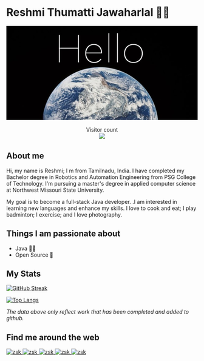 # Reshmi Thumatti Jawaharlal 👩‍💻

![Hello](Hello.jpeg)
<p align="center"> 
  Visitor count<br>
  <img src="https://profile-counter.glitch.me/{Reshmitj}/count.svg" />
</p>

## About me

Hi, my name is Reshmi; I m from Tamilnadu, India. I have completed my Bachelor degree in Robotics and Automation Engineering from PSG College of Technology. I'm pursuing a master's degree in applied computer science at Northwest Missouri State University.

My goal is to become a full-stack Java developer. .I am interested in learning new languages and enhance my skills. I love to cook and eat; I play badminton; I exercise; and I love photography.

## Things I am passionate about

- Java 👩‍💻
- Open Source 🥷

## My Stats

[![GitHub Streak](https://github-readme-streak-stats.herokuapp.com/?user=Reshmitj)](https://git.io/streak-stats)

[![Top Langs](https://github-readme-stats.vercel.app/api/top-langs/?username=Reshmitj)](https://github.com/Reshmitj/github-readme-stats)

*The data above only reflect work that has been completed and added to github.*

## Find me around the web

 <a href="reshmius68@gmail.com" target="_blank">
  <img src="https://img.shields.io/badge/Gmail-D14836?style=for-the-badge&logo=gmail&logoColor=white" alt="zsk"/>
 </a>

 <a href="https://www.linkedin.com/in/reshmi-thumatti-jawaharlal-89536972/" target="_blank">
  <img src="https://img.shields.io/badge/LinkedIn-0077B5?style=for-the-badge&logo=linkedin&logoColor=white" alt="zsk"/>
 </a>

  <a href="https://www.instagram.com/_resh.raju/" target="_blank">
  <img src="https://img.shields.io/badge/Instagram-%23E4405F.svg?style=for-the-badge&logo=Instagram&logoColor=white" alt="zsk"/>
 </a>

 <a href="https://stackoverflow.com/users/11290155/reshmi" target="_blank">
  <img src="https://img.shields.io/badge/-Stackoverflow-FE7A16?style=for-the-badge&logo=stack-overflow&logoColor=white" alt="zsk"/>
 </a>

 <a href="https://www.quora.com/profile/Reshmi-Tj" target="_blank">
  <img src="https://img.shields.io/badge/Quora-%23B92B27.svg?style=for-the-badge&logo=Quora&logoColor=white" alt="zsk"/>
 </a>



<!--
**Reshmitj/Reshmitj** is a ✨ _special_ ✨ repository because its `README.md` (this file) appears on your GitHub profile.

Here are some ideas to get you started:

- 🔭 I’m currently working on ...
- 🌱 I’m currently learning ...
- 👯 I’m looking to collaborate on ...
- 🤔 I’m looking for help with ...
- 💬 Ask me about ...
- 📫 How to reach me: ...
- 😄 Pronouns: ...
- ⚡ Fun fact: ...
-->
